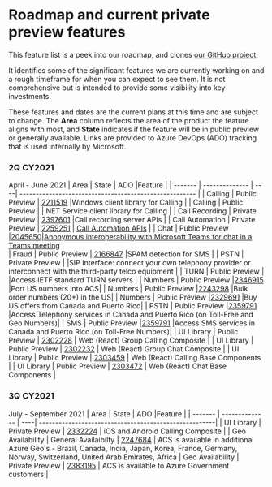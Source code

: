 # Roadmap and current private preview features

This feature list is a peek into our roadmap, and clones [our GitHub project](https://github.com/Azure/Communication/projects/1). 

It identifies some of the significant features we are currently working on and a rough timeframe for when you can expect to see them. It is not comprehensive but is intended to provide some visibility into key investments.

These features and dates are the current plans at this time and are subject to change. The **Area** column reflects the area of the product the feature aligns with most, and **State**  indicates if the feature will be in public preview or generally available.  Links are provided to Azure DevOps (ADO) tracking that is used internally by Microsoft.

### 2Q CY2021
April - June 2021
| Area    | State          | ADO |Feature                                                |
| ------- | -------------- | ----| ------------------------------------------------------ |
| Calling | Public Preview | [2211519](https://skype.visualstudio.com/SPOOL/_workitems/edit/2211519) |Windows client library for Calling              |
| Calling | Public Preview | |.NET Service client library for Calling              |
| Call Recording | Private Preview | [2397601](https://skype.visualstudio.com/SPOOL/_workitems/edit/2397601) |Call recording server APIs |
| Call Automation | Private Preview | [2259251](https://skype.visualstudio.com/SPOOL/_backlogs/backlog/Platform%20Media%20Agent/Epics/?workitem=2259251) | [Call Automation APIs](https://docs.microsoft.com/en-us/azure/communication-services/concepts/voice-video-calling/call-automation-apis) |
| Chat | Public Preview |[2045650](https://skype.visualstudio.com/SPOOL/_workitems/edit/2045650)|[Anonymous interoperability with Microsoft Teams for chat in a Teams meeting](https://docs.microsoft.com/azure/communication-services/quickstarts/chat/meeting-interop)   
| Fraud   | Public Preview |  [2166847](https://skype.visualstudio.com/SPOOL/_workitems/edit/2166847)    |SPAM detection for SMS   |
| PSTN    | Private Preview | |SIP Interface: connect your own telephony provider or interconnect with the third-party telco equipment |
| TURN    | Public Preview | |Access IETF standard TURN servers         |
| Numbers    | Public Preview |[2346915](https://skype.visualstudio.com/SPOOL/_workitems/edit/2346915)  |Port US numbers into ACS|
| Numbers    | Public Preview |[2243298](https://skype.visualstudio.com/SPOOL/_workitems/edit/2243298)  |Bulk order numbers (20+) in the US|
| Numbers    | Public Preview |[2329691](https://skype.visualstudio.com/SPOOL/_workitems/edit/2329691)  |Buy US offers from Canada and Puerto Rico|
| PSTN    | Public Preview |[2359791](https://skype.visualstudio.com/SPOOL/_workitems/edit/2359791)  |Access Telephony services in Canada and Puerto Rico  (on Toll-Free and Geo Numbers)|
| SMS    | Public Preview |[2359791](https://skype.visualstudio.com/SPOOL/_workitems/edit/2359791)  |Access SMS services in Canada and Puerto Rico (on Toll-Free Numbers)|
| UI Library | Public Preview | [2302228](https://skype.visualstudio.com/SPOOL/_workitems/edit/2302228) | Web (React) Group Calling Composite |
| UI Library | Public Preview | [2302232](https://skype.visualstudio.com/SPOOL/_workitems/edit/2302232) | Web (React) Group Chat Composite |
| UI Library | Public Preview | [2303459](https://skype.visualstudio.com/SPOOL/_workitems/edit/2303459) | Web (React) Calling Base Components |
| UI Library | Public Preview | [2303472](https://skype.visualstudio.com/SPOOL/_workitems/edit/2303472) | Web (React) Chat Base Components |


### 3Q CY2021
July - September 2021
| Area    | State          | ADO |Feature                                                |
| ------- | -------------- | ----| ------------------------------------------------------|
| UI Library | Private Preview | [2332224](https://skype.visualstudio.com/SPOOL/_workitems/edit/2332224) | iOS and Android Calling Composite |
| Geo Availability | General Availaibilty | [2247684](https://skype.visualstudio.com/SPOOL/_workitems/edit/2247684) | ACS is available in additional Azure Geo's - Brazil, Canada, India, Japan, Korea, France, Germany, Norway, Switzerland, United Arab Emirates, Africa
| Geo Availability | Private Preview | [2383195](https://skype.visualstudio.com/SPOOL/_workitems/edit/2383195) | ACS is available to Azure Government customers |


